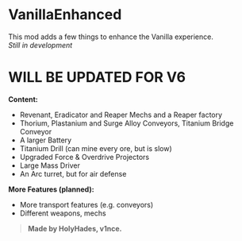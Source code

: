 # VanillaEnhanced

This mod adds a few things to enhance the Vanilla experience.  
*Still in development*

# WILL BE UPDATED FOR V6

**Content:**

- Revenant, Eradicator and Reaper Mechs and a Reaper factory
- Thorium, Plastanium and Surge Alloy Conveyors, Titanium Bridge Conveyor
- A larger Battery
- Titanium Drill (can mine every ore, but is slow)
- Upgraded Force & Overdrive Projectors
- Large Mass Driver
- An Arc turret, but for air defense

**More Features (planned):**

- More transport features (e.g. conveyors)
- Different weapons, mechs

> **Made by HolyHades, v1nce.**
